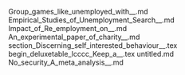 Group_games_like_unemployed_with__.md
Empirical_Studies_of_Unemployment_Search__.md
Impact_of_Re_employment_on__.md
An_experimental_paper_of_charity__.md
section_Discerning_self_interested_behaviour__.tex
begin_deluxetable_lcccc_Keep_a__.tex
untitled.md
No_security_A_meta_analysis__.md